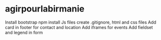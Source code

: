 # agirpourlabirmanie
Install bootstrap npm
install Js files
create .gitignore, html and css files
Add card in footer for contact and location
Add iframes for events
Add fieldset and legend in form
